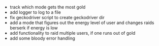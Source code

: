 - track which mode gets the most gold
- add logger to log to a file
- fix geckodriver script to create geckodriver dir
- add a mode that figures out the energy level of user and changes raids berserk if energy is low
- add functionality to raid multiple users, if one runs out of gold
- add some bloody error handling
